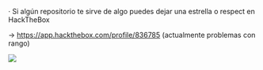 · Si algún repositorio te sirve de algo puedes dejar una estrella o respect en HackTheBox

-> https://app.hackthebox.com/profile/836785 (actualmente problemas con rango)

<img src="https://cdn.discordapp.com/attachments/933074927131697213/964616079043342396/unknown.png">

